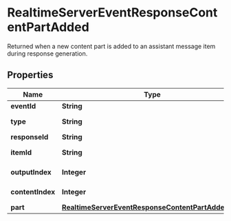 

# RealtimeServerEventResponseContentPartAdded

Returned when a new content part is added to an assistant message item during response generation.

## Properties

| Name | Type | Description | Notes |
|------------ | ------------- | ------------- | -------------|
|**eventId** | **String** | The unique ID of the server event. |  |
|**type** | **String** | The event type, must be \&quot;response.content_part.added\&quot;. |  |
|**responseId** | **String** | The ID of the response. |  |
|**itemId** | **String** | The ID of the item to which the content part was added. |  |
|**outputIndex** | **Integer** | The index of the output item in the response. |  |
|**contentIndex** | **Integer** | The index of the content part in the item&#39;s content array. |  |
|**part** | [**RealtimeServerEventResponseContentPartAddedPart**](RealtimeServerEventResponseContentPartAddedPart.md) |  |  |



